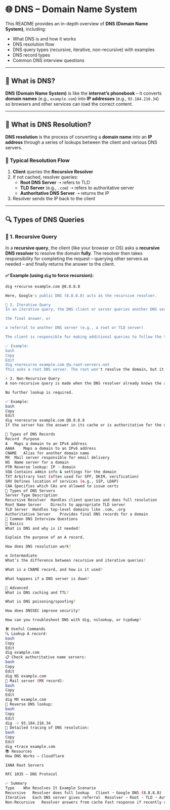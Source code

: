 # 🌐 DNS – Domain Name System

This README provides an in-depth overview of **DNS (Domain Name System)**, including:

- What DNS is and how it works
- DNS resolution flow
- DNS query types (recursive, iterative, non-recursive) with examples
- DNS record types
- Common DNS interview questions

---

## 📌 What is DNS?

**DNS (Domain Name System)** is like the **internet’s phonebook** – it converts **domain names** (e.g., `example.com`) into **IP addresses** (e.g., `93.184.216.34`) so browsers and other services can load the correct content.

---

## 🔄 What is DNS Resolution?

**DNS resolution** is the process of converting a **domain name** into an **IP address** through a series of lookups between the client and various DNS servers.

### 🧭 Typical Resolution Flow

1. **Client** queries the **Recursive Resolver**
2. If not cached, resolver queries:
   - **Root DNS Server** ➝ refers to TLD
   - **TLD Server** (e.g., `.com`) ➝ refers to authoritative server
   - **Authoritative DNS Server** ➝ returns the IP
3. Resolver sends the IP back to the client

---

## 🔍 Types of DNS Queries

### 🔁 1. Recursive Query

In a **recursive query**, the client (like your browser or OS) asks a **recursive DNS resolver** to resolve the domain **fully**. The resolver then takes responsibility for completing the request – querying other servers as needed – and finally returns the answer to the client.

#### ✅ Example (using `dig` to force recursion):

```bash
dig +recurse example.com @8.8.8.8

Here, Google's public DNS (8.8.8.8) acts as the recursive resolver.

🔄 2. Iterative Query
In an iterative query, the DNS client or server queries another DNS server, which responds with the best answer it has – either:

the final answer, or

a referral to another DNS server (e.g., a root or TLD server)

The client is responsible for making additional queries to follow the trail.

✅ Example:
bash
Copy
Edit
dig +norecurse example.com @a.root-servers.net
This asks a root DNS server. The root won't resolve the domain, but it will refer you to the appropriate TLD servers.

⚡ 3. Non-Recursive Query
A non-recursive query is made when the DNS resolver already knows the answer (from cache or authority) and directly returns it.

No further lookup is required.

✅ Example:
bash
Copy
Edit
dig +norecurse example.com @8.8.8.8
If the server has the answer in its cache or is authoritative for the domain, it will respond. Otherwise, it may return a referral or nothing.

🧾 Types of DNS Records
Record	Purpose
A	Maps a domain to an IPv4 address
AAAA	Maps a domain to an IPv6 address
CNAME	Alias for another domain name
MX	Mail server responsible for email delivery
NS	Name server for a domain
PTR	Reverse lookup: IP ➝ domain
SOA	Contains admin info & settings for the domain
TXT	Arbitrary text (often used for SPF, DKIM, verification)
SRV	Defines location of services (e.g., SIP, LDAP)
CAA	Specifies which CAs are allowed to issue certs
📡 Types of DNS Servers
Server Type	Description
Recursive Resolver	Handles client queries and does full resolution
Root Name Server	Directs to appropriate TLD server
TLD Server	Handles top-level domains like .com, .org
Authoritative Server	Provides final DNS records for a domain
🧠 Common DNS Interview Questions
🧩 Basics
What is DNS and why is it needed?

Explain the purpose of an A record.

How does DNS resolution work?

⚙️ Intermediate
What’s the difference between recursive and iterative queries?

What is a CNAME record, and how is it used?

What happens if a DNS server is down?

🚀 Advanced
What is DNS caching and TTL?

What is DNS poisoning/spoofing?

How does DNSSEC improve security?

How can you troubleshoot DNS with dig, nslookup, or tcpdump?

🛠️ Useful Commands
🔍 Lookup A record:
bash
Copy
Edit
dig example.com
📋 Check authoritative name servers:
bash
Copy
Edit
dig NS example.com
📩 Mail server (MX record):
bash
Copy
Edit
dig MX example.com
🔄 Reverse DNS lookup:
bash
Copy
Edit
dig -x 93.184.216.34
🔬 Detailed tracing of DNS resolution:
bash
Copy
Edit
dig +trace example.com
📚 Resources
How DNS Works – Cloudflare

IANA Root Servers

RFC 1035 – DNS Protocol

✅ Summary
Type	Who Resolves It	Example Scenario
Recursive	Resolver does full lookup	Client ➝ Google DNS (8.8.8.8)
Iterative	Each DNS server gives referral	Resolver ➝ Root ➝ TLD ➝ Authoritative
Non-Recursive	Resolver answers from cache	Fast response if recently queried
 
